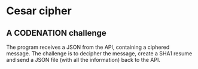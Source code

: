 # Cesar cipher 

## A CODENATION challenge
The program receives a JSON from the API, containing a ciphered message. The challenge is to decipher the message, create a SHA1 resume and send a JSON file (with all the information) back to the API.
